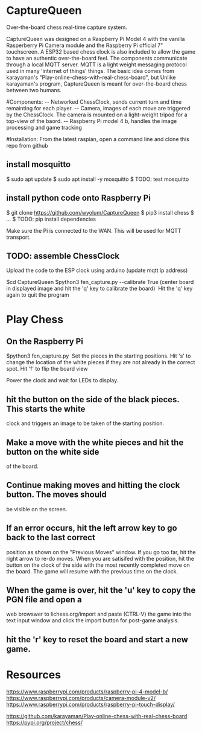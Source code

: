 # CaptureQueen
Over-the-board chess real-time capture system.

CaptureQueen was designed on a Raspberry Pi Model 4 with the vanilla
Rasperberry Pi Camera module and the Raspberry Pi official 7" touchscreen.
A ESP32 based chess clock is also included to allow the game to have an
authentic over-the-board feel.  The components communicate through a local
MQTT server.  MQTT is a light weight messaging protocol used in many 
'internet of things' things.  The basic idea comes from karayaman's 
"Play-online-chess-with-real-chess-board", but  Unlike karayaman's 
program, CaptureQueen is meant for over-the-board chess between two humans.


#Components:
-- Networked ChessClock, sends current turn and time remainting for each 
   player.
-- Camera, images of each move are triggered by the ChessClock.  The 
   camera is mounted on a light-weight tripod for a top-view of the baord.
-- Raspberry Pi model 4 b, handles the image processing and game tracking

#Installation:
From the latest raspian, open a command line and clone this repo from github

## install mosquitto
$ sudo apt update
$ sudo apt install -y mosquitto
$ TODO: test mosquitto

## install python code onto Raspberry Pi
$ git clone https://github.com/wyolum/CaptureQueen
$ pip3 install chess
$ ...
$ TODO: pip install dependencies

Make sure the Pi is connected to the WAN.  This will be used for MQTT transport.

## TODO: assemble ChessClock
Upload the code to the ESP clock using arduino (update mqtt ip address)


$cd CaptureQueen
$python3 fen_capture.py --calibrate True
(center board in displayed image and hit the 'q' key to calibrate the board)
<IMG>
Hit the 'q' key again to quit the program


# Play Chess
## On the Raspberry Pi
$python3 fen_capture.py
<IMG>
Set the pieces in the starting positions.
Hit 's' to change the location of the white pieces if they are not already in
the correct spot.
Hit 'f' to flip the board view

Power the clock and wait for LEDs to display.
## hit the button on the side of the black pieces.  This starts the white
   clock and triggers an image to be taken of the starting position.
## Make a move with the white pieces and hit the button on the white side 
   of the board.
   <IMG>
## Continue making moves and hitting the clock button.  The moves should
   be visible on the screen.
   <IMG>
## If an error occurs, hit the left arrow key to go back to the last correct
   position as shown on the "Previous Moves" window.  If you go too far, 
   hit the right arrow to re-do moves.  When you are satisifed with the 
   position, hit the button on the clock of the side with the most recently 
   completed move on the board.  The game will resume with the previous time
   on the clock.
   <IMG>
## When the game is over, hit the 'u' key to copy the PGN file and open a 
   web browswer to lichess.org/import and paste (CTRL-V) the game into the
   text input window and click the import button for post-game analysis.
   <IMG>
## hit the 'r' key to reset the board and start a new game.


# Resources
https://www.raspberrypi.com/products/raspberry-pi-4-model-b/
https://www.raspberrypi.com/products/camera-module-v2/
https://www.raspberrypi.com/products/raspberry-pi-touch-display/

https://github.com/karayaman/Play-online-chess-with-real-chess-board
https://pypi.org/project/chess/
